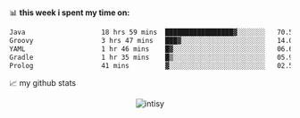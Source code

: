 📊 **this week i spent my time on:**
<!--START_SECTION:waka-->

```txt
Java                   18 hrs 59 mins  █████████████████▓░░░░░░░   70.51 %
Groovy                 3 hrs 47 mins   ███▓░░░░░░░░░░░░░░░░░░░░░   14.05 %
YAML                   1 hr 46 mins    █▓░░░░░░░░░░░░░░░░░░░░░░░   06.61 %
Gradle                 1 hr 35 mins    █▒░░░░░░░░░░░░░░░░░░░░░░░   05.92 %
Prolog                 41 mins         ▓░░░░░░░░░░░░░░░░░░░░░░░░   02.55 %
```

<!--END_SECTION:waka-->


📈 my github stats

<p align="center"> <img src="https://github-readme-stats.vercel.app/api?username=intisy&show_icons=true&theme=gotham" alt="intisy" />




